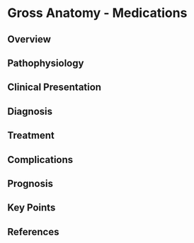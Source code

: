 # Gross Anatomy - Medications

## Overview


## Pathophysiology


## Clinical Presentation


## Diagnosis


## Treatment


## Complications


## Prognosis


## Key Points


## References
